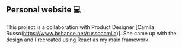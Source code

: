 ## Personal website 💻 
This project is a collaboration with Product Designer [Camila Russo(https://www.behance.net/russocamila)]. She came up with the design and I recreated using React as my main framework.
